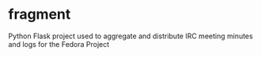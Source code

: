 # fragment
Python Flask project used to aggregate and distribute IRC meeting minutes and logs for the Fedora Project
